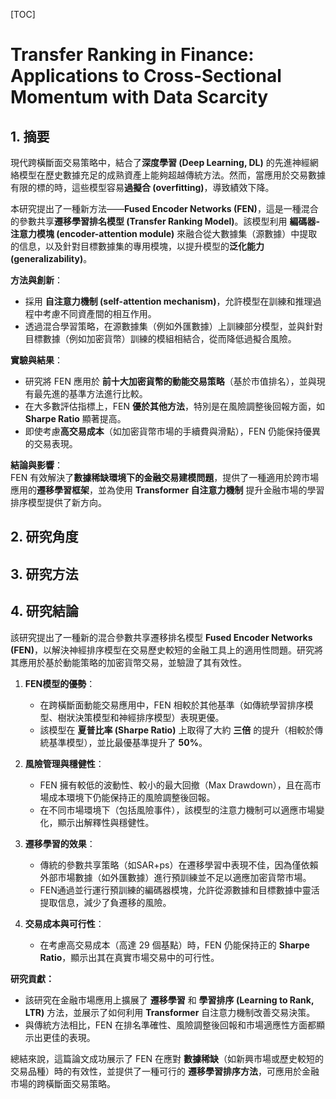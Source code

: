 [TOC]

# Transfer Ranking in Finance: Applications to Cross-Sectional Momentum with Data Scarcity

## 1. **摘要**

現代跨橫斷面交易策略中，結合了**深度學習 (Deep Learning, DL)** 的先進神經網絡模型在歷史數據充足的成熟資產上能夠超越傳統方法。然而，當應用於交易數據有限的標的時，這些模型容易**過擬合 (overfitting)**，導致績效下降。

本研究提出了一種新方法——**Fused Encoder Networks (FEN)**，這是一種混合的參數共享**遷移學習排名模型 (Transfer Ranking Model)**。該模型利用 **編碼器-注意力模塊 (encoder-attention module)** 來融合從大數據集（源數據）中提取的信息，以及針對目標數據集的專用模塊，以提升模型的**泛化能力 (generalizability)**。

**方法與創新**：  
- 採用 **自注意力機制 (self-attention mechanism)**，允許模型在訓練和推理過程中考慮不同資產間的相互作用。
- 透過混合學習策略，在源數據集（例如外匯數據）上訓練部分模型，並與針對目標數據（例如加密貨幣）訓練的模組相結合，從而降低過擬合風險。

**實驗與結果**：  
- 研究將 FEN 應用於 **前十大加密貨幣的動能交易策略**（基於市值排名），並與現有最先進的基準方法進行比較。  
- 在大多數評估指標上，FEN **優於其他方法**，特別是在風險調整後回報方面，如 **Sharpe Ratio** 顯著提高。  
- 即使考慮**高交易成本**（如加密貨幣市場的手續費與滑點），FEN 仍能保持優異的交易表現。  

**結論與影響**：  
FEN 有效解決了**數據稀缺環境下的金融交易建模問題**，提供了一種適用於跨市場應用的**遷移學習框架**，並為使用 **Transformer 自注意力機制** 提升金融市場的學習排序模型提供了新方向。


## 2. **研究角度**

## 3. **研究方法**

## 4. **研究結論**

該研究提出了一種新的混合參數共享遷移排名模型 **Fused Encoder Networks (FEN)**，以解決神經排序模型在交易歷史較短的金融工具上的適用性問題。研究將其應用於基於動能策略的加密貨幣交易，並驗證了其有效性。

1. **FEN模型的優勢**：
   - 在跨橫斷面動能交易應用中，FEN 相較於其他基準（如傳統學習排序模型、樹狀決策模型和神經排序模型）表現更優。
   - 該模型在 **夏普比率 (Sharpe Ratio)** 上取得了大約 **三倍** 的提升（相較於傳統基準模型），並比最優基準提升了 **50%**。

2. **風險管理與穩健性**：
   - FEN 擁有較低的波動性、較小的最大回撤（Max Drawdown），且在高市場成本環境下仍能保持正的風險調整後回報。
   - 在不同市場環境下（包括風險事件），該模型的注意力機制可以適應市場變化，顯示出解釋性與穩健性。

3. **遷移學習的效果**：
   - 傳統的參數共享策略（如SAR+ps）在遷移學習中表現不佳，因為僅依賴外部市場數據（如外匯數據）進行預訓練並不足以適應加密貨幣市場。
   - FEN通過並行運行預訓練的編碼器模塊，允許從源數據和目標數據中靈活提取信息，減少了負遷移的風險。

4. **交易成本與可行性**：
   - 在考慮高交易成本（高達 29 個基點）時，FEN 仍能保持正的 **Sharpe Ratio**，顯示出其在真實市場交易中的可行性。

**研究貢獻：**
- 該研究在金融市場應用上擴展了 **遷移學習** 和 **學習排序 (Learning to Rank, LTR)** 方法，並展示了如何利用 **Transformer** 自注意力機制改善交易決策。
- 與傳統方法相比，FEN 在排名準確性、風險調整後回報和市場適應性方面都顯示出更佳的表現。

總結來說，這篇論文成功展示了 FEN 在應對 **數據稀缺**（如新興市場或歷史較短的交易品種）時的有效性，並提供了一種可行的 **遷移學習排序方法**，可應用於金融市場的跨橫斷面交易策略。
